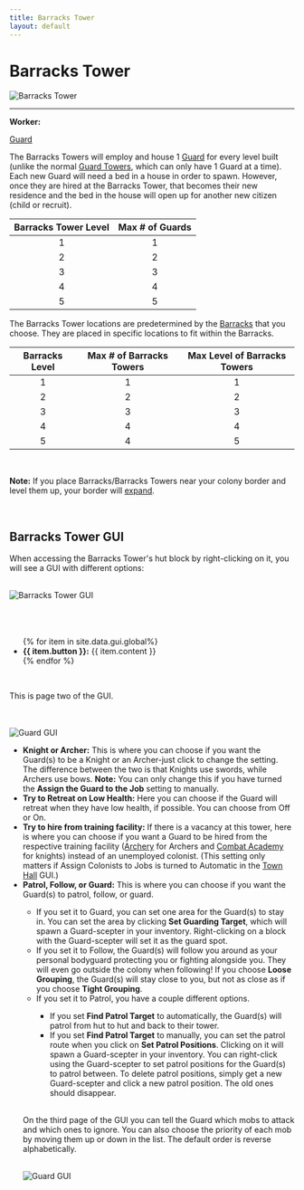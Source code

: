```yaml
---
title: Barracks Tower
layout: default
---
```

# Barracks Tower

<div class="infobox box text-center">
    <img src="../../assets/images/buildings/barrackstower.png" alt="Barracks Tower" />
    <hr />
    <div class="row section-text text-left">
        <div class="col">
        <p><strong>Worker:</strong></p>
        </div>
        <div class="col">
        <p><a href="../workers/guard">Guard</a></p>
        </div>
    </div>
</div>

The Barracks Towers will employ and house 1 [Guard](../../source/workers/guard) for every level built (unlike the normal [Guard Towers](../../source/buildings/guardtower), which can only have 1 Guard at a time). Each new Guard will need a bed in a house in order to spawn. However, once they are hired at the Barracks Tower, that becomes their new residence and the bed in the house will open up for another new citizen (child or recruit).


| Barracks Tower Level | Max # of Guards |
| :----: | :----: |
| 1 | 1 |
| 2 | 2 |
| 3 | 3 |
| 4 | 4 |
| 5 | 5 |


The Barracks Tower locations are predetermined by the [Barracks](../../source/buildings/barracks) that you choose. They are placed in specific locations to fit within the Barracks. 


| Barracks Level | Max # of Barracks Towers | Max Level of Barracks Towers |
| :----: | :----: | :----: |
| 1 | 1 | 1 |
| 2 | 2 | 2 |
| 3 | 3 | 3 |
| 4 | 4 | 4 |
| 5 | 4 | 5 |

<br>

<strong>Note:</strong> If you place Barracks/Barracks Towers near your colony border and level them up, your border will [expand](../../source/systems/border).

<br>

## Barracks Tower GUI

When accessing the Barracks Tower's hut block by right-clicking on it, you will see a GUI with different options:

<br>
<div class="row">
  <div class="col-sm-12 col-md">
    <img src="../../assets/images/gui/barrackstowergui1.png" class="img-fluid mx-auto" alt="Barracks Tower GUI">
  </div>
  <div class="col-sm-12 col-md"><br><br>
    <br>
    <ul>
      {% for item in site.data.gui.global%}
        <li><strong>{{ item.button }}:</strong> {{ item.content }}</li>
      {% endfor %}
    </ul>  
  </div>
</div>
<br>

This is page two of the GUI.

<br>

<div class="row">
  <div class="col-sm-12 col-md">
    <br>
    <img src="../../assets/images/gui/barrackstowergui2.png" class="img-fluid mx-auto" alt="Guard GUI">
  </div>
  <div class="col-sm-12 col-md">
    <ul>
        <li><strong>Knight or Archer:</strong> This is where you can choose if you want the Guard(s) to be a Knight or an Archer-just click to change the setting. The difference between the two is that Knights use swords, while Archers use bows. <b>Note:</b> You can only change this if you have turned the <strong>Assign the Guard to the Job</strong> setting to manually.</li>
        <li><strong>Try to Retreat on Low Health:</strong> Here you can choose if the Guard will retreat when they have low health, if possible. You can choose from Off or On.
        <li><strong>Try to hire from training facility:</strong> If there is a vacancy at this tower, here is where you can choose if you want a Guard to be hired from the respective training facility (<a href="../../source/buildings/archer">Archery</a> for Archers and <a href="../../source/buildings/combatacademy"> Combat Academy</a> for knights) instead of an unemployed colonist. (This setting only matters if Assign Colonists to Jobs is turned to Automatic in the <a href="../../source/buildings/townhall"> Town Hall</a> GUI.)
        <li><strong>Patrol, Follow, or Guard:</strong> This is where you can choose if you want the Guard(s) to patrol, follow, or guard.</li>      
        <ul>
        <li>If you set it to Guard, you can set one area for the Guard(s) to stay in. You can set the area by clicking <b>Set Guarding Target</b>, which will spawn a Guard-scepter in your inventory. Right-clicking on a block with the Guard-scepter will set it as the guard spot. </li>
        <li>If you set it to Follow, the Guard(s) will follow you around as your personal bodyguard protecting you or fighting alongside you. They will even go outside the colony when following! If you choose <b>Loose Grouping</b>, the Guard(s) will stay close to you, but not as close as if you choose <b>Tight Grouping</b>.</li>
        <li>If you set it to Patrol, you have a couple different options. </li>
        <ul>
            <li>If you set <strong>Find Patrol Target</strong> to automatically, the Guard(s) will patrol from hut to hut and back to their tower.</li>
            <li>If you set <strong>Find Patrol Target</strong> to manually, you can set the patrol route when you click on <b>Set Patrol Positions</b>. Clicking on it will spawn a Guard-scepter in your inventory. You can right-click using the Guard-scepter to set patrol positions for the Guard(s) to patrol between. To delete patrol positions, simply get a new Guard-scepter and click a new patrol position. The old ones should disappear.</li>
      </ul>
    </ul>

<br>

On the third page of the GUI you can tell the Guard which mobs to attack and which ones to ignore. You can also choose the priority of each mob by moving them up or down in the list. The default order is reverse alphabetically.
<div class="row">
  <div class="col-sm-12 col-md">
    <br>
    <img src="../../assets/images/gui/barrackstowergui3.png" class="img-fluid mx-auto" alt="Guard GUI">
  </div>
  <div class="col-sm-12 col-md">
</div>
